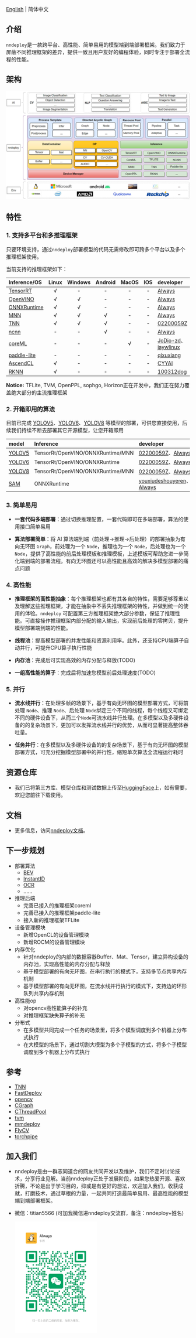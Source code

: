 
[English](README_EN.md) | 简体中文

## 介绍

`nndeploy`是一款跨平台、高性能、简单易用的模型端到端部署框架。我们致力于屏蔽不同推理框架的差异，提供一致且用户友好的编程体验，同时专注于部署全流程的性能。

## 架构

![Architecture](docs/image/architecture.jpg)

## 特性

### 1. 支持多平台和多推理框架

只要环境支持，通过`nndeploy`部署模型的代码无需修改即可跨多个平台以及多个推理框架使用。

当前支持的推理框架如下：

| Inference/OS                                                                     | Linux | Windows | Android | MacOS |  IOS  | developer                                                                          | remarks |
| :------------------------------------------------------------------------------- | :---: | :-----: | :-----: | :---: | :---: | :--------------------------------------------------------------------------------- | :-----: |
| [TensorRT](https://github.com/NVIDIA/TensorRT)                                   |   √   |    -    |    -    |   -   |   -   | [Always](https://github.com/Alwaysssssss)                                          |         |
| [OpenVINO](https://github.com/openvinotoolkit/openvino)                          |   √   |    √    |    -    |   -   |   -   | [Always](https://github.com/Alwaysssssss)                                          |         |
| [ONNXRuntime](https://github.com/microsoft/onnxruntime)                          |   √   |    √    |    -    |   -   |   -   | [Always](https://github.com/Alwaysssssss)                                          |         |
| [MNN](https://github.com/alibaba/MNN)                                            |   √   |    √    |    √    |   -   |   -   | [Always](https://github.com/Alwaysssssss)                                          |         |
| [TNN](https://github.com/Tencent/TNN)                                            |   √   |    √    |    √    |   -   |   -   | [02200059Z](https://github.com/02200059Z)                                          |         |
| [ncnn](https://github.com/Tencent/ncnn)                                          |   -   |    -    |    √    |   -   |   -   | [Always](https://github.com/Alwaysssssss)                                          |         |
| [coreML](https://github.com/apple/coremltools)                                   |   -   |    -    |    -    |   √   |   -   | [JoDio-zd](https://github.com/JoDio-zd)、[jaywlinux](https://github.com/jaywlinux) |         |
| [paddle-lite](https://github.com/PaddlePaddle/Paddle-Lite)                       |   -   |    -    |    -    |   -   |   -   | [qixuxiang](https://github.com/qixuxiang)                                          |         |
| [AscendCL](https://www.hiascend.com/zh/)                                         |   √   |    -    |    -    |   -   |   -   | [CYYAI](https://github.com/CYYAI)                                                  |         |
| [RKNN](https://www.rock-chips.com/a/cn/downloadcenter/BriefDatasheet/index.html) |   √   |    -    |    -    |   -   |   -   | [100312dog](https://github.com/100312dog)                                          |         |


**Notice:** TFLite, TVM, OpenPPL, sophgo, Horizon正在开发中，我们正在努力覆盖绝大部分的主流推理框架

### 2. 开箱即用的算法

目前已完成 [YOLOV5](https://github.com/ultralytics/yolov5)、[YOLOV6](https://github.com/meituan/YOLOv6)、[YOLOV8](https://github.com/ultralytics) 等模型的部署，可供您直接使用，后续我们持续不断去部署其它开源模型，让您开箱即用

| model                                                       | Inference                         | developer                                                                                            | remarks |
| :---------------------------------------------------------- | :-------------------------------- | :--------------------------------------------------------------------------------------------------- | :-----: |
| [YOLOV5](https://github.com/ultralytics/yolov5)             | TensorRt/OpenVINO/ONNXRuntime/MNN | [02200059Z](https://github.com/02200059Z)、[Always](https://github.com/Alwaysssssss)                 |         |
| [YOLOV6](https://github.com/meituan/YOLOv6)                 | TensorRt/OpenVINO/ONNXRuntime     | [02200059Z](https://github.com/02200059Z)、[Always](https://github.com/Alwaysssssss)                 |         |
| [YOLOV8](https://github.com/ultralytics)                    | TensorRt/OpenVINO/ONNXRuntime/MNN | [02200059Z](https://github.com/02200059Z)、[Always](https://github.com/Alwaysssssss)                 |         |
| [SAM](https://github.com/facebookresearch/segment-anything) | ONNXRuntime                       | [youxiudeshouyeren](https://github.com/youxiudeshouyeren)、[Always](https://github.com/Alwaysssssss) |         |



### 3. 简单易用

- **一套代码多端部署**：通过切换推理配置，一套代码即可在多端部署，算法的使用接口简单易用
  
- **算法部署简单**：将 AI 算法端到端（前处理->推理->后处理）的部署抽象为有向无环图 `Graph`，前处理为一个 `Node`，推理也为一个 `Node`，后处理也为一个 `Node`，提供了高性能的前后处理模板和推理模板，上述模板可帮助您进一步简化端到端的部署流程。有向无环图还可以高性能且高效的解决多模型部署的痛点问题

### 4. 高性能

- **推理框架的高性能抽象**：每个推理框架也都有其各自的特性，需要足够尊重以及理解这些推理框架，才能在抽象中不丢失推理框架的特性，并做到统一的使用的体验。`nndeploy` 可配置第三方推理框架绝大部分参数，保证了推理性能。可直接操作推理框架内部分配的输入输出，实现前后处理的零拷贝，提升模型部署端到端的性能。

- **线程池**：提高模型部署的并发性能和资源利用率。此外，还支持CPU端算子自动并行，可提升CPU算子执行性能
  
- **内存池**：完成后可实现高效的内存分配与释放(TODO)
  
- **一组高性能的算子**：完成后将加速您模型前后处理速度(TODO)

### 5. 并行

- **流水线并行**：在处理多帧的场景下，基于有向无环图的模型部署方式，可将前处理 `Node`、推理 `Node`、后处理 `Node`绑定三个不同的线程，每个线程又可绑定不同的硬件设备下，从而三个`Node`可流水线并行处理。在多模型以及多硬件设备的的复杂场景下，更加可以发挥流水线并行的优势，从而可显著提高整体吞吐量。

- **任务并行**：在多模型以及多硬件设备的的复杂场景下，基于有向无环图的模型部署方式，可充分挖掘模型部署中的并行性，缩短单次算法全流程运行耗时
    

## 资源仓库

- 我们已将第三方库、模型仓库和测试数据上传至[HuggingFace](https://huggingface.co/alwaysssss/nndeploy)上，如有需要，欢迎您前往下载使用。

## 文档
- 更多信息，访问[nndeploy文档](https://nndeploy-zh.readthedocs.io/zh/latest/)。


## 下一步规划

- 部署算法
  - [BEV](https://github.com/fundamentalvision/BEVFormer)
  - [InstantID](https://github.com/InstantID/InstantID)
  - [OCR](https://github.com/PaddlePaddle/PaddleOCR)
  - ......
- 推理后端
  - 完善已接入的推理框架coreml
  - 完善已接入的推理框架paddle-lite
  - 接入新的推理框架TFLite
- 设备管理模块
  - 新增OpenCL的设备管理模块
  - 新增ROCM的设备管理模块
- 内存优化
  - 针对nndeploy的内部的数据容器Buffer、Mat、Tensor，建立异构设备的内存池，实现高性能的内存分配与释放
  - 基于模型部署的有向无环图，在串行执行的模式下，支持多节点共享内存机制
  - 基于模型部署的有向无环图，在流水线并行执行的模式下，支持边的环形队列共享内存机制
- 高性能op
  - 对opencv高性能算子的补充
  - 对推理框架缺失算子的补充
- 分布式
  - 在多模型共同完成一个任务的场景里，将多个模型调度到多个机器上分布式执行
  - 在大模型的场景下，通过切割大模型为多个子模型的方式，将多个子模型调度到多个机器上分布式执行


## 参考
- [TNN](https://github.com/Tencent/TNN)
- [FastDeploy](https://github.com/PaddlePaddle/FastDeploy)
- [opencv](https://github.com/opencv/opencv)
- [CGraph](https://github.com/ChunelFeng/CGraph)
- [CThreadPool](https://github.com/ChunelFeng/CThreadPool)
- [tvm](https://github.com/apache/tvm)
- [mmdeploy](https://github.com/open-mmlab/mmdeploy)
- [FlyCV](https://github.com/PaddlePaddle/FlyCV)
- [torchpipe](https://github.com/torchpipe/torchpipe)


## 加入我们
- nndeploy是由一群志同道合的网友共同开发以及维护，我们不定时讨论技术，分享行业见解。当前nndeploy正处于发展阶段，如果您热爱开源、喜欢折腾，不论是出于学习目的，抑或是有更好的想法，欢迎加入我们，收获成就，打磨技术，通过草根的力量，一起共同打造最简单易用、最高性能的模型端到端部署框架。
- 微信：titian5566 (可加我微信进nndeploy交流群，备注：nndeploy+姓名)

  <img align="left" src="docs/image/wechat.jpg" width="225px">